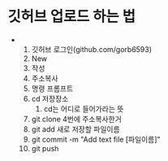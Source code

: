 # 깃허브 업로드 하는 법

- 1. 깃허브 로그인(github.com/gorb6593)
  2. New
  3. 작성
  4. 주소복사
  5. 명령 프롬프트 
  6. cd 저장장소
     1. cd는 어디로 들어가라는 뜻
  7. git clone 4번에 주소복사한거
  8. git add 새로 저장할 파일이름
  9. git commit -m "Add text file [파일이름]"
  10. git push